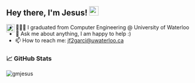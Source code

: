 ## Hey there, I'm Jesus! <img src="https://media.giphy.com/media/hvRJCLFzcasrR4ia7z/giphy.gif" width="25px">
<a href="https://www.linkedin.com/in/jesus-garciam/">
  <img align="left" alt="Jesus' LinkedIn" width="22px" src="https://raw.githubusercontent.com/peterthehan/peterthehan/master/assets/linkedin.svg" />
</a>
  
- 👨🏽‍💻 I graduated from Computer Engineering @ University of Waterloo
- 💬 Ask me about anything, I am happy to help :)
- 📫 How to reach me: jf2garci@uwaterloo.ca

### 📈 GitHub Stats
<p><img align="left" src="https://github-readme-streak-stats.herokuapp.com/?user=gmjesus&theme=gotham" alt="gmjesus" /></p>
